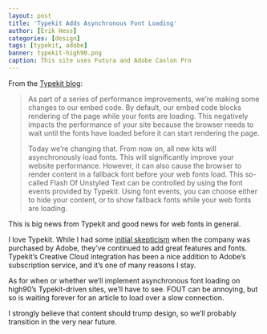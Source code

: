 ```yaml
---
layout: post
title: 'Typekit Adds Asynchronous Font Loading'
author: [Erik Hess]
categories: [design]
tags: [typekit, adobe]
banner: typekit-high90.png
caption: This site uses Futura and Adobe Caslon Pro
---
```


From the [Typekit blog](http://blog.typekit.com/2015/08/04/new-embed-code-for-asynchronous-font-loading/):

> As part of a series of performance improvements, we’re making some changes to our embed code. By default, our embed code blocks rendering of the page while your fonts are loading. This negatively impacts the performance of your site because the browser needs to wait until the fonts have loaded before it can start rendering the page.
>
> Today we’re changing that. From now on, all new kits will asynchronously load fonts. This will significantly improve your website performance. However, it can also cause the browser to render content in a fallback font before your web fonts load. This so-called Flash Of Unstyled Text can be controlled by using the font events provided by Typekit. Using font events, you can choose either to hide your content, or to show fallback fonts while your web fonts are loading.

This is big news from Typekit and good news for web fonts in general.

I love Typekit. While I had some [initial ](http://high90.pub/blog/adobe-acquires-typekit) [skepticism](http://high90.pub/blog/typekit-follow-up) when the company was purchased by Adobe, they’ve continued to add great features and fonts. Typekit’s Creative Cloud integration has been a nice addition to Adobe’s subscription service, and it’s one of many reasons I stay.

As for when or whether we’ll implement asynchronous font loading on high90’s Typekit-driven sites,  we’ll have to see. FOUT can be annoying, but so is waiting forever for an article to load over a slow connection.

I strongly believe that content should trump design, so we’ll probably transition in the very near future.
